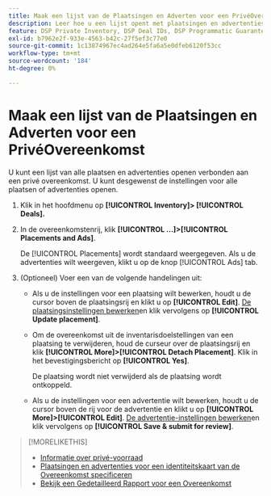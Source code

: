 ```yaml
---
title: Maak een lijst van de Plaatsingen en Adverten voor een PrivéOvereenkomst
description: Leer hoe u een lijst opent met plaatsingen en advertenties die bij een persoonlijke deal horen.
feature: DSP Private Inventory, DSP Deal IDs, DSP Programmatic Guaranteed Deals
exl-id: b7962e2f-933e-4563-b42c-27f5ef3c77e0
source-git-commit: 1c13874967ec4ad264e5fa6a5e0dfeb6120f53cc
workflow-type: tm+mt
source-wordcount: '184'
ht-degree: 0%

---
```


# Maak een lijst van de Plaatsingen en Adverten voor een PrivéOvereenkomst

U kunt een lijst van alle plaatsen en advertenties openen verbonden aan een privé overeenkomst. U kunt desgewenst de instellingen voor alle plaatsen of advertenties openen.

1. Klik in het hoofdmenu op **[!UICONTROL Inventory]> [!UICONTROL Deals].**

1. In de overeenkomstenrij, klik  **[!UICONTROL ...]>[!UICONTROL Placements and Ads]**.

   De [!UICONTROL Placements] wordt standaard weergegeven. Als u de advertenties wilt weergeven, klikt u op de knop [!UICONTROL Ads] tab.

1. (Optioneel) Voer een van de volgende handelingen uit:

   * Als u de instellingen voor een plaatsing wilt bewerken, houdt u de cursor boven de plaatsingsrij en klikt u op **[!UICONTROL Edit]**. [De plaatsingsinstellingen bewerken](/help/dsp/campaign-management/placements/placement-settings.md)en klik vervolgens op **[!UICONTROL Update placement]**.

   * Om de overeenkomst uit de inventarisdoelstellingen van een plaatsing te verwijderen, houd de curseur over de plaatsingsrij en klik **[!UICONTROL More]>[!UICONTROL Detach Placement]**. Klik in het bevestigingsbericht op **[!UICONTROL Yes]**.

      De plaatsing wordt niet verwijderd als de plaatsing wordt ontkoppeld.

   * Als u de instellingen voor een advertentie wilt bewerken, houdt u de cursor boven de rij voor de advertentie en klikt u op **[!UICONTROL More]>[!UICONTROL Edit]**. [De advertentie-instellingen bewerken](/help/dsp/campaign-management/ads/ad-edit.md)en klik vervolgens op **[!UICONTROL Save & submit for review]**.

>[!MORELIKETHIS]
>
>* [Informatie over privé-voorraad](private-inventory-about.md)
>* [Plaatsingen en advertenties voor een identiteitskaart van de Overeenkomst specificeren](deal-id-attach-placements.md)
>* [Bekijk een Gedetailleerd Rapport voor een Overeenkomst](deal-view-report.md)


